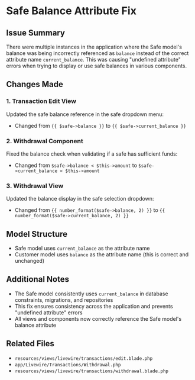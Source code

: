 # Safe Balance Attribute Fix

## Issue Summary
There were multiple instances in the application where the Safe model's balance was being incorrectly referenced as `balance` instead of the correct attribute name `current_balance`. This was causing "undefined attribute" errors when trying to display or use safe balances in various components.

## Changes Made

### 1. Transaction Edit View
Updated the safe balance reference in the safe dropdown menu:
- Changed from `{{ $safe->balance }}` to `{{ $safe->current_balance }}`

### 2. Withdrawal Component 
Fixed the balance check when validating if a safe has sufficient funds:
- Changed from `$safe->balance < $this->amount` to `$safe->current_balance < $this->amount`

### 3. Withdrawal View
Updated the balance display in the safe selection dropdown:
- Changed from `{{ number_format($safe->balance, 2) }}` to `{{ number_format($safe->current_balance, 2) }}`

## Model Structure
- Safe model uses `current_balance` as the attribute name
- Customer model uses `balance` as the attribute name (this is correct and unchanged)

## Additional Notes
- The Safe model consistently uses `current_balance` in database constraints, migrations, and repositories
- This fix ensures consistency across the application and prevents "undefined attribute" errors
- All views and components now correctly reference the Safe model's balance attribute

## Related Files
- `resources/views/livewire/transactions/edit.blade.php`
- `app/Livewire/Transactions/Withdrawal.php`
- `resources/views/livewire/transactions/withdrawal.blade.php`
